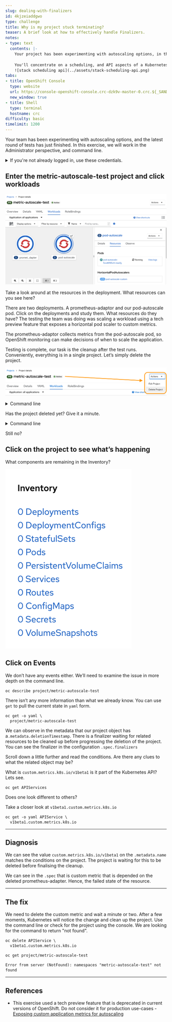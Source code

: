```yaml
---
slug: dealing-with-finalizers
id: 4kjzeiaddgwo
type: challenge
title: Why is my project stuck terminating?
teaser: A brief look at how to effectively handle Finalizers.
notes:
- type: text
  contents: |-
    Your project has been experimenting with autoscaling options, in the lasted experiment was of a tech preview capability of OpenShift. There have been some issues cleaning up the test namespace. You’re assigned to triage the issue, and uncover why the namespace, just won’t delete.

    You'll concentrate on a scheduling, and API aspects of a Kubernetes environment, and learn to triage issues with Finalizers.
    ![stack scheduling api](../assets/stack-scheduling-api.png)
tabs:
- title: OpenShift Console
  type: website
  url: https://console-openshift-console.crc-dzk9v-master-0.crc.${_SANDBOX_ID}.instruqt.io
  new_window: true
- title: Shell
  type: terminal
  hostname: crc
difficulty: basic
timelimit: 1200
---
```

Your team has been experimenting with autoscaling options, and the latest round of tests has just finished.
In this exercise, we will work in the Administrator perspective, and command line.

<details><summary>If you're not already logged in, use these credentials.</summary>
<pre>
  username: admin
  password: admin
</pre>
</details>

## Enter the metric-autoscale-test project and click workloads

![project view](../assets/challenge3-project-view.png)

Take a look around at the resources in the deployment. What resources can you see here?

There are two deployments. A prometheus-adaptor and our pod-autoscale pod.
Click on the deployments and study them. What resources do they have?
The testing the team was doing was scaling a workload using a tech preview feature that exposes a horizontal pod scaler to custom metrics.

The prometheus-adaptor collects metrics from the pod-autoscale pod, so OpenShift monitoring can make decisions of when to scale the application.

Testing is complete, our task is the cleanup after the test runs. Conveniently, everything is in a single project. Let’s simply delete the project.

![delete project](../assets/challenge3-delete-project.png)

<details><summary>Command line</summary>
  <pre>oc delete project/metric-autoscale-test</pre>
</details>

Has the project deleted yet? Give it a minute.

<details><summary>Command line</summary>
  <pre>oc get project/metric-autoscale-test</pre>
</details>

Still no?

## Click on the project to see what’s happening

What components are remaining in the Inventory?

![project inventory](../assets/challenge3-project-inventory.png)

## Click on Events

We don’t have any events either. We’ll need to examine the issue in more depth on the command line.

```
oc describe project/metric-autoscale-test
```

There isn’t any more information than what we already know. You can use `get` to pull the current state in `yaml` form.

```
oc get -o yaml \
  project/metric-autoscale-test
```

We can observe in the metadata that our project object has a`.metadata.deletionTimestamp`. There is a finalizer waiting for related resources to be cleaned up before progressing the deletion of the project.
You can see the finalizer in the configuration `.spec.finalizers`

Scroll down a little further and read the conditions. Are there any clues to what the related object may be?

What is `custom.metrics.k8s.io/v1beta1` is it part of the Kubernetes API?
Lets see.

```
oc get APIServices
```

Does one look different to others?

Take a closer look at `v1beta1.custom.metrics.k8s.io`

```
oc get -o yaml APIService \
  v1beta1.custom.metrics.k8s.io
```

---

## Diagnosis

We can see the value `custom.metrics.k8s.io/v1beta1` on the `.metadata.name` matches the conditions on the project. The project is waiting for this to be deleted before finalising the cleanup.

We can see in the `.spec` that is custom metric that is depended on the deleted prometheus-adapter. Hence, the failed state of the resource.

---

## The fix

We need to delete the custom metric and wait a minute or two. After a few moments, Kubernetes will notice the change and clean up the project. Use the command line or check for the project using the console. We are looking for the command to return "not found".

```
oc delete APIService \
  v1beta1.custom.metrics.k8s.io
```

```
oc get project/metric-autoscale-test
```

```
Error from server (NotFound): namespaces "metric-autoscale-test" not found
```

---

## References

* This exercise used a tech preview feature that is deprecated in current versions of OpenShift. Do not consider it for production use-cases - [Exposing custom application metrics for autoscaling](https://docs.openshift.com/container-platform/4.7/monitoring/exposing-custom-application-metrics-for-autoscaling.html)